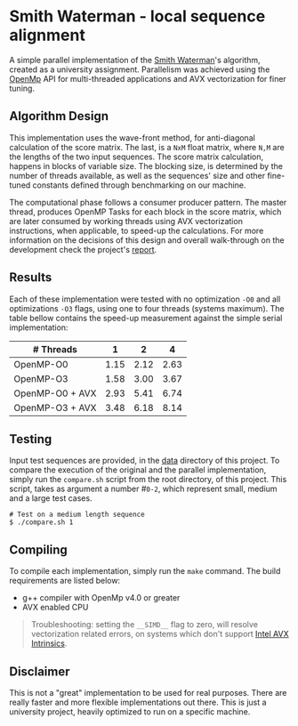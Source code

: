 # Smith Waterman - local sequence alignment

A simple parallel implementation of the [Smith Waterman](https://en.wikipedia.org/wiki/Smith%E2%80%93Waterman_algorithm)'s algorithm, created as a university assignment. Parallelism was achieved using the [OpenMp](http://openmp.org/wp/) API for multi-threaded applications and AVX vectorization for finer tuning. 

## Algorithm Design

This implementation uses the wave-front method, for anti-diagonal calculation of the score matrix. The last, is a `NxM` float matrix, where `N,M` are the lengths of the two input sequences. The score matrix calculation, happens in blocks of variable size. The blocking size, is determined by the number of threads available, as well as the sequences' size and other fine-tuned constants defined through benchmarking on our machine.

The computational phase follows a consumer producer pattern. The master thread, produces OpenMP Tasks for each block in the score matrix, which are later consumed by working threads using AVX vectorization instructions, when applicable, to speed-up the calculations. For more information on the decisions of this design and overall walk-through on the development check the project's [report](./report.pdf).

## Results

Each of these implementation were tested with no optimization `-O0` and all optimizations `-O3` flags, using one to four threads (systems maximum). The table bellow contains the speed-up measurement against the simple serial implementation:

| # Threads    |   1 	|   2	|   4 |
| ---	 |  :-:	    |:-:	| :-:  |	
| OpenMP-O0  	    | 1.15 | 2.12 | 2.63 |
| OpenMP-O3 	    | 1.58 | 3.00 | 3.67 | 
| OpenMP-O0 + AVX  	| 2.93 | 5.41 | 6.74 |
| OpenMP-O3 + AVX  	| 3.48 | 6.18 | 8.14 |

## Testing

Input test sequences are provided, in the [data](./data) directory of this project. To compare the execution of the original and the parallel implementation, simply run the `compare.sh` script from the root directory, of this project. This script, takes as argument a number #`0-2`, which represent small, medium and a large test cases.  

``` shell
# Test on a medium length sequence
$ ./compare.sh 1
```

## Compiling 

To compile each implementation, simply run the `make` command. The build requirements are listed below:
* g++ compiler with OpenMp v4.0 or greater
* AVX enabled CPU

> Troubleshooting: setting the `__SIMD__` flag to zero, will resolve vectorization related errors, on systems which don't support [Intel AVX Intrinsics](https://software.intel.com/sites/landingpage/IntrinsicsGuide/#techs=AVX).

## Disclaimer 

This is not a "great" implementation to be used for real purposes. There are really faster and more  flexible implementations out there. This is just a university project, heavily optimized to run on a specific machine. 


